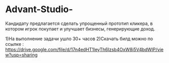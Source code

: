 # Advant-Studio-
Кандидату предлагается сделать упрощенный прототип кликера, в котором игрок покупает и улучшает бизнесы, генерирующие доход.

1)На выполнение задачи ушло 30+ часов
2)Скачать билд можно по ссылке : https://drive.google.com/file/d/17n4edHT1leyTh6Izsb4OxW8i5V4bdWlP/view?usp=sharing
